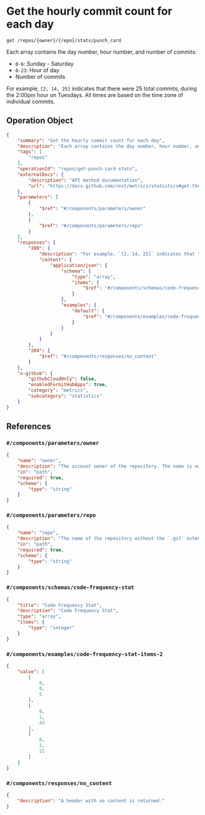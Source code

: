 # Get the hourly commit count for each day

`get /repos/{owner}/{repo}/stats/punch_card`

Each array contains the day number, hour number, and number of commits:

*   `0-6`: Sunday - Saturday
*   `0-23`: Hour of day
*   Number of commits

For example, `[2, 14, 25]` indicates that there were 25 total commits, during the 2:00pm hour on Tuesdays. All times are based on the time zone of individual commits.

## Operation Object

```json
{
    "summary": "Get the hourly commit count for each day",
    "description": "Each array contains the day number, hour number, and number of commits:\n\n*   `0-6`: Sunday - Saturday\n*   `0-23`: Hour of day\n*   Number of commits\n\nFor example, `[2, 14, 25]` indicates that there were 25 total commits, during the 2:00pm hour on Tuesdays. All times are based on the time zone of individual commits.",
    "tags": [
        "repos"
    ],
    "operationId": "repos/get-punch-card-stats",
    "externalDocs": {
        "description": "API method documentation",
        "url": "https://docs.github.com/rest/metrics/statistics#get-the-hourly-commit-count-for-each-day"
    },
    "parameters": [
        {
            "$ref": "#/components/parameters/owner"
        },
        {
            "$ref": "#/components/parameters/repo"
        }
    ],
    "responses": {
        "200": {
            "description": "For example, `[2, 14, 25]` indicates that there were 25 total commits, during the 2:00pm hour on Tuesdays. All times are based on the time zone of individual commits.",
            "content": {
                "application/json": {
                    "schema": {
                        "type": "array",
                        "items": {
                            "$ref": "#/components/schemas/code-frequency-stat"
                        }
                    },
                    "examples": {
                        "default": {
                            "$ref": "#/components/examples/code-frequency-stat-items-2"
                        }
                    }
                }
            }
        },
        "204": {
            "$ref": "#/components/responses/no_content"
        }
    },
    "x-github": {
        "githubCloudOnly": false,
        "enabledForGitHubApps": true,
        "category": "metrics",
        "subcategory": "statistics"
    }
}
```

## References

### `#/components/parameters/owner`

```json
{
    "name": "owner",
    "description": "The account owner of the repository. The name is not case sensitive.",
    "in": "path",
    "required": true,
    "schema": {
        "type": "string"
    }
}
```

### `#/components/parameters/repo`

```json
{
    "name": "repo",
    "description": "The name of the repository without the `.git` extension. The name is not case sensitive.",
    "in": "path",
    "required": true,
    "schema": {
        "type": "string"
    }
}
```

### `#/components/schemas/code-frequency-stat`

```json
{
    "title": "Code Frequency Stat",
    "description": "Code Frequency Stat",
    "type": "array",
    "items": {
        "type": "integer"
    }
}
```

### `#/components/examples/code-frequency-stat-items-2`

```json
{
    "value": [
        [
            0,
            0,
            5
        ],
        [
            0,
            1,
            43
        ],
        [
            0,
            2,
            21
        ]
    ]
}
```

### `#/components/responses/no_content`

```json
{
    "description": "A header with no content is returned."
}
```